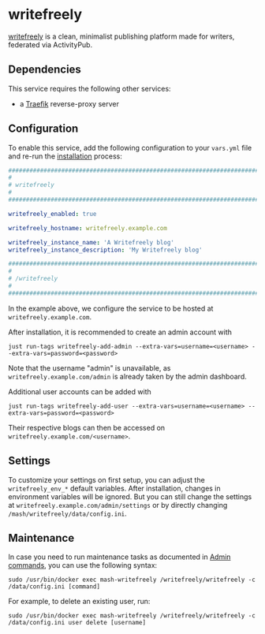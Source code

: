 # writefreely

[writefreely](https://github.com/writefreely/writefreely) is a clean, minimalist publishing platform made for writers, federated via ActivityPub.


## Dependencies

This service requires the following other services:

- a [Traefik](traefik.md) reverse-proxy server


## Configuration

To enable this service, add the following configuration to your `vars.yml` file and re-run the [installation](../installing.md) process:

```yaml
########################################################################
#                                                                      #
# writefreely                                                          #
#                                                                      #
########################################################################

writefreely_enabled: true

writefreely_hostname: writefreely.example.com

writefreely_instance_name: 'A Writefreely blog'
writefreely_instance_description: 'My Writefreely blog'

########################################################################
#                                                                      #
# /writefreely                                                         #
#                                                                      #
########################################################################
```

In the example above, we configure the service to be hosted at `writefreely.example.com`.

After installation, it is recommended to create an admin account with
```
just run-tags writefreely-add-admin --extra-vars=username=<username> --extra-vars=password=<password>
```

Note that the username "admin" is unavailable, as `writefreely.example.com/admin` is already taken by the admin dashboard.

Additional user accounts can be added with
```
just run-tags writefreely-add-user --extra-vars=username=<username> --extra-vars=password=<password>
```

Their respective blogs can then be accessed on `writefreely.example.com/<username>`.

## Settings

To customize your settings on first setup, you can adjust the `writefreely_env_*` default variables.
After installation, changes in environment variables will be ignored. But you can still change the settings at `writefreely.example.com/admin/settings` or by directly changing `/mash/writefreely/data/config.ini`.

## Maintenance

In case you need to run maintenance tasks as documented in [Admin commands](https://writefreely.org/docs/main/admin/commands), you can use the following syntax:

```
sudo /usr/bin/docker exec mash-writefreely /writefreely/writefreely -c /data/config.ini [command]
```

For example, to delete an existing user, run:

```
sudo /usr/bin/docker exec mash-writefreely /writefreely/writefreely -c /data/config.ini user delete [username]
```
